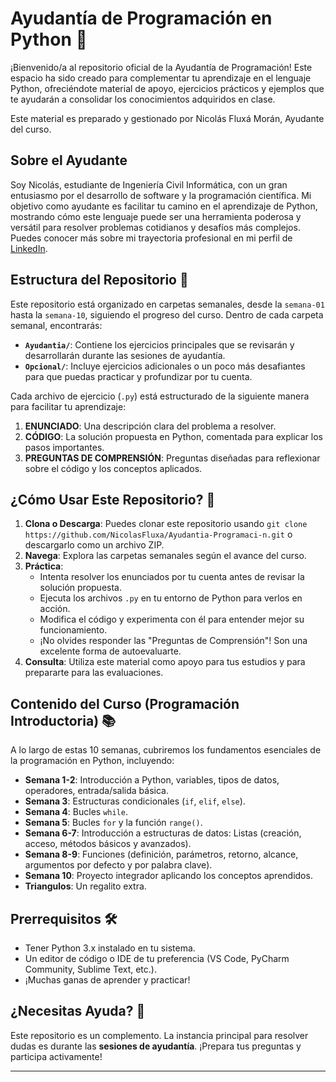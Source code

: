 # Ayudantía de Programación en Python 🐍

¡Bienvenido/a al repositorio oficial de la Ayudantía de Programación! Este espacio ha sido creado para complementar tu aprendizaje en el lenguaje Python, ofreciéndote material de apoyo, ejercicios prácticos y ejemplos que te ayudarán a consolidar los conocimientos adquiridos en clase.

Este material es preparado y gestionado por Nicolás Fluxá Morán, Ayudante del curso.

## Sobre el Ayudante

Soy Nicolás, estudiante de Ingeniería Civil Informática, con un gran entusiasmo por el desarrollo de software y la programación científica. Mi objetivo como ayudante es facilitar tu camino en el aprendizaje de Python, mostrando cómo este lenguaje puede ser una herramienta poderosa y versátil para resolver problemas cotidianos y desafíos más complejos.
Puedes conocer más sobre mi trayectoria profesional en mi perfil de [LinkedIn](https://www.linkedin.com/in/nflux%C3%A1/).
## Estructura del Repositorio 📂

Este repositorio está organizado en carpetas semanales, desde la `semana-01` hasta la `semana-10`, siguiendo el progreso del curso. Dentro de cada carpeta semanal, encontrarás:

* **`Ayudantia/`**: Contiene los ejercicios principales que se revisarán y desarrollarán durante las sesiones de ayudantía.
* **`Opcional/`**: Incluye ejercicios adicionales o un poco más desafiantes para que puedas practicar y profundizar por tu cuenta.

Cada archivo de ejercicio (`.py`) está estructurado de la siguiente manera para facilitar tu aprendizaje:
1.  **ENUNCIADO**: Una descripción clara del problema a resolver.
2.  **CÓDIGO**: La solución propuesta en Python, comentada para explicar los pasos importantes.
3.  **PREGUNTAS DE COMPRENSIÓN**: Preguntas diseñadas para reflexionar sobre el código y los conceptos aplicados.

## ¿Cómo Usar Este Repositorio? 🚀

1.  **Clona o Descarga**: Puedes clonar este repositorio usando `git clone https://github.com/NicolasFluxa/Ayudantia-Programaci-n.git` o descargarlo como un archivo ZIP.
2.  **Navega**: Explora las carpetas semanales según el avance del curso.
3.  **Práctica**:
    * Intenta resolver los enunciados por tu cuenta antes de revisar la solución propuesta.
    * Ejecuta los archivos `.py` en tu entorno de Python para verlos en acción.
    * Modifica el código y experimenta con él para entender mejor su funcionamiento.
    * ¡No olvides responder las "Preguntas de Comprensión"! Son una excelente forma de autoevaluarte.
4.  **Consulta**: Utiliza este material como apoyo para tus estudios y para prepararte para las evaluaciones.

## Contenido del Curso (Programación Introductoria) 📚

A lo largo de estas 10 semanas, cubriremos los fundamentos esenciales de la programación en Python, incluyendo:

* **Semana 1-2**: Introducción a Python, variables, tipos de datos, operadores, entrada/salida básica.
* **Semana 3**: Estructuras condicionales (`if`, `elif`, `else`).
* **Semana 4**: Bucles `while`.
* **Semana 5**: Bucles `for` y la función `range()`.
* **Semana 6-7**: Introducción a estructuras de datos: Listas (creación, acceso, métodos básicos y avanzados).
* **Semana 8-9**: Funciones (definición, parámetros, retorno, alcance, argumentos por defecto y por palabra clave).
* **Semana 10**: Proyecto integrador aplicando los conceptos aprendidos.
* **Triangulos**: Un regalito extra.

## Prerrequisitos 🛠️

* Tener Python 3.x instalado en tu sistema.
* Un editor de código o IDE de tu preferencia (VS Code, PyCharm Community, Sublime Text, etc.).
* ¡Muchas ganas de aprender y practicar!

## ¿Necesitas Ayuda? 💬

Este repositorio es un complemento. La instancia principal para resolver dudas es durante las **sesiones de ayudantía**. ¡Prepara tus preguntas y participa activamente!

---
